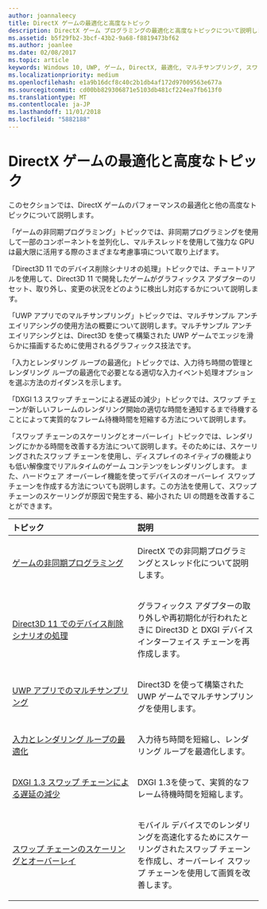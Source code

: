 ```yaml
---
author: joannaleecy
title: DirectX ゲームの最適化と高度なトピック
description: DirectX ゲーム プログラミングの最適化と高度なトピックについて説明します。
ms.assetid: b5f29fb2-3bcf-43b2-9a68-f8819473bf62
ms.author: joanlee
ms.date: 02/08/2017
ms.topic: article
keywords: Windows 10, UWP, ゲーム, DirectX, 最適化, マルチサンプリング, スワップ チェーン
ms.localizationpriority: medium
ms.openlocfilehash: e1a9b16dcf8c40c2b1db4af172d97009563e677a
ms.sourcegitcommit: cd00bb829306871e5103db481cf224ea7fb613f0
ms.translationtype: MT
ms.contentlocale: ja-JP
ms.lasthandoff: 11/01/2018
ms.locfileid: "5882188"
---
```

# <a name="optimization-and-advanced-topics-for-directx-games"></a>DirectX ゲームの最適化と高度なトピック

このセクションでは、DirectX ゲームのパフォーマンスの最適化と他の高度なトピックについて説明します。

「ゲームの非同期プログラミング」トピックでは、非同期プログラミングを使用して一部のコンポーネントを並列化し、マルチスレッドを使用して強力な GPU は最大限に活用する際のさまざまな考慮事項について取り上げます。

「Direct3D 11 でのデバイス削除シナリオの処理」トピックでは、チュートリアルを使用して、Direct3D 11 で開発したゲームがグラフィックス アダプターのリセット、取り外し、変更の状況をどのように検出し対応するかについて説明します。

「UWP アプリでのマルチサンプリング」トピックでは、マルチサンプル アンチエイリアシングの使用方法の概要について説明します。マルチサンプル アンチエイリアシングとは、Direct3D を使って構築された UWP ゲームでエッジを滑らかに描画するために使用されるグラフィックス技法です。

「入力とレンダリング ループの最適化」トピックでは、入力待ち時間の管理とレンダリング ループの最適化で必要となる適切な入力イベント処理オプションを選ぶ方法のガイダンスを示します。

「DXGI 1.3 スワップ チェーンによる遅延の減少」トピックでは、スワップ チェーンが新しいフレームのレンダリング開始の適切な時間を通知するまで待機することによって実質的なフレーム待機時間を短縮する方法について説明します。

「スワップ チェーンのスケーリングとオーバーレイ」トピックでは、レンダリングにかかる時間を改善する方法について説明します。そのためには、スケーリングされたスワップ チェーンを使用し、ディスプレイのネイティブの機能よりも低い解像度でリアルタイムのゲーム コンテンツをレンダリングします。 また、ハードウェア オーバーレイ機能を使ってデバイスのオーバーレイ スワップ チェーンを作成する方法についても説明します。この方法を使用して、スワップ チェーンのスケーリングが原因で発生する、縮小された UI の問題を改善することができます。

<table>
<colgroup>
<col width="50%" />
<col width="50%" />
</colgroup>
<thead>
<tr class="header">
<th align="left">トピック</th>
<th align="left">説明</th>
</tr>
</thead>
<tbody>
<tr class="odd">
<td align="left"><p><a href="asynchronous-programming-directx-and-cpp.md">ゲームの非同期プログラミング</a></p></td>
<td align="left"><p>DirectX での非同期プログラミングとスレッド化について説明します。</p></td>
</tr>
<tr class="even">
<td align="left"><p><a href="handling-device-lost-scenarios.md">Direct3D 11 でのデバイス削除シナリオの処理</a></p></td>
<td align="left"><p>グラフィックス アダプターの取り外しや再初期化が行われたときに Direct3D と DXGI デバイス インターフェイス チェーンを再作成します。</p></td>
</tr>
<tr class="odd">
<td align="left"><p><a href="multisampling--multi-sample-anti-aliasing--in-windows-store-apps.md">UWP アプリでのマルチサンプリング</a></p></td>
<td align="left"><p>Direct3D を使って構築された UWP ゲームでマルチサンプリングを使用します。</p></td>
</tr>
<tr class="even">
<td align="left"><p><a href="optimize-performance-for-windows-store-direct3d-11-apps-with-coredispatcher.md">入力とレンダリング ループの最適化</a></p></td>
<td align="left"><p>入力待ち時間を短縮し、レンダリング ループを最適化します。</p></td>
</tr>
<tr class="odd">
<td align="left"><p><a href="reduce-latency-with-dxgi-1-3-swap-chains.md">DXGI 1.3 スワップ チェーンによる遅延の減少</a></p></td>
<td align="left"><p>DXGI 1.3を使って、実質的なフレーム待機時間を短縮します。</p></td>
</tr>
<tr class="even">
<td align="left"><p><a href="multisampling--scaling--and-overlay-swap-chains.md">スワップ チェーンのスケーリングとオーバーレイ</a></p></td>
<td align="left"><p>モバイル デバイスでのレンダリングを高速化するためにスケーリングされたスワップ チェーンを作成し、オーバーレイ スワップ チェーンを使用して画質を改善します。</p></td>
</tr>
</tbody>
</table>